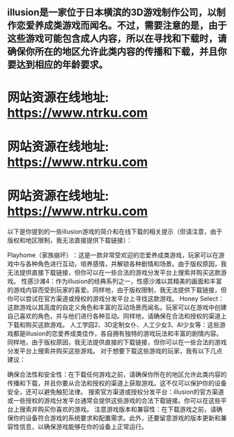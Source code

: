 ## illusion是一家位于日本横滨的3D游戏制作公司，以制作恋爱养成类游戏而闻名。不过，需要注意的是，由于这些游戏可能包含成人内容，所以在寻找和下载时，请确保你所在的地区允许此类内容的传播和下载，并且你要达到相应的年龄要求。

# 网站资源在线地址: https://www.ntrku.com 
# 网站资源在线地址: https://www.ntrku.com 
# 网站资源在线地址: https://www.ntrku.com

以下是你提到的一些illusion游戏的简介和在线下载的相关提示（但请注意，由于版权和地区限制，我无法直接提供下载链接）：

‌Playhome（家族崩坏）‌：这是一款非常受欢迎的恋爱养成类游戏，玩家可以在游戏中与各种角色进行互动，培养感情，并解锁各种剧情和场景。由于版权原因，我无法提供直接下载链接，但你可以在一些合法的游戏分发平台上搜索并购买这款游戏。
‌性感沙滩4‌：作为illusion的经典系列之一，性感沙滩以其精美的画面和丰富的游戏内容而受到玩家的喜爱。同样地，由于版权限制，我无法提供下载链接，但你可以尝试在官方渠道或授权的游戏分发平台上寻找这款游戏。
‌Honey Select‌：这款游戏以其高度的自定义角色和丰富的互动场景而闻名。玩家可以在游戏中创建自己喜欢的角色，并与他们进行各种互动。同样地，请确保在合法和授权的渠道上下载和购买这款游戏。
‌人工学园2‌、‌3D定制女仆‌、‌人工少女3‌、‌AI少女‌等：这些游戏都是illusion的恋爱养成类佳作，各自拥有独特的游戏玩法和丰富的剧情内容。同样地，由于版权原因，我无法提供直接的下载链接，但你可以在一些合法的游戏分发平台上搜索并购买这些游戏。
对于想要下载这些游戏的玩家，我有以下几点建议：

‌确保合法性和安全性‌：在下载任何游戏之前，请确保你所在的地区允许此类内容的传播和下载，并且你要从合法和授权的渠道上获取游戏。这不仅可以保护你的设备安全，还可以避免触犯法律。
‌搜索官方渠道或授权分发平台‌：illusion的官方渠道或一些授权的游戏分发平台通常会提供这些游戏的合法下载链接。你可以在这些平台上搜索并购买你喜欢的游戏。
‌注意游戏版本和兼容性‌：在下载游戏之前，请确保你的设备符合游戏的系统要求和配置需求。此外，还要留意游戏的版本更新和兼容性信息，以确保游戏能够在你的设备上正常运行。
